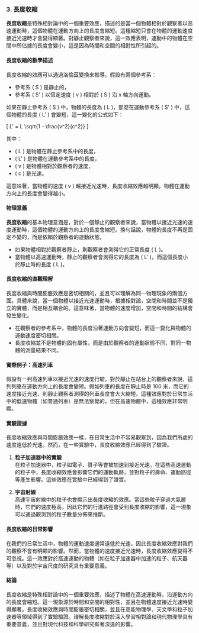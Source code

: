 ### 3. 長度收縮

**長度收縮**是特殊相對論中的一個重要效應，描述的是當一個物體相對於觀察者以高速運動時，這個物體在運動方向上的長度會縮短。這種縮短只會在物體的運動速度接近光速時才會變得顯著。對靜止觀察者來說，這一效應表明，運動中的物體在空間中所佔據的長度會變小，這是因為時間和空間的相對性所引起的。

#### 長度收縮的數學描述

長度收縮的效應可以通過洛倫茲變換來推導。假設有兩個參考系：
- 參考系 \( S \) 是靜止的，
- 參考系 \( S' \) 以恆定速度 \( v \) 相對於 \( S \) 沿 x 軸方向運動。

如果在靜止參考系 \( S \) 中，物體的長度為 \( L \)，那麼在運動參考系 \( S' \) 中，這個物體的長度 \( L' \) 會變短，這一變化的公式如下：

\[
L' = L \sqrt{1 - \frac{v^2}{c^2}}
\]

其中：
- \( L \) 是物體在靜止參考系中的長度，
- \( L' \) 是物體在運動參考系中的長度，
- \( v \) 是物體相對於觀察者的速度，
- \( c \) 是光速。

這意味著，當物體的速度 \( v \) 越接近光速時，長度收縮效應越明顯，物體在運動方向上的長度會變得越小。

#### 物理意義

**長度收縮**的基本物理意涵是，對於一個靜止的觀察者來說，當物體以接近光速的速度運動時，這個物體的運動方向上的長度會縮短。換句話說，物體的長度不再是固定不變的，而是依賴於觀察者的運動狀態。

- 如果物體相對於觀察者靜止，則觀察者會測得它的正常長度 \( L \)。
- 當物體以高速運動時，靜止的觀察者會測得它的長度為 \( L' \)，而這個長度小於靜止時的長度 \( L \)。

#### 長度收縮的直觀理解

長度收縮與時間膨脹效應是密切相關的，並且可以理解為同一物理現象的兩個方面。具體來說，當一個物體以接近光速運動時，根據相對論，空間和時間並不是獨立的實體，而是相互耦合的。這意味著，當物體的速度增加，空間和時間的結構會發生變化。

- 在觀察者的參考系中，物體的長度沿著運動方向會變短，而這一變化與物體的運動速度密切相關。
- 長度收縮並不是物體的固有屬性，而是由於觀察者的運動狀態不同，對同一物體的測量結果不同。

#### 實際例子：高速列車

假設有一列高速列車以接近光速的速度行駛。對於靜止在站台上的觀察者來說，這列列車在運動方向上的長度會變短。假如列車的長度在靜止時是 100 米，而它的速度接近光速，則靜止觀察者測得的列車長度會大大縮短。這種效應對於日常生活中的低速物體（如普通列車）是無法察覺的，但在高速物體中，這種效應非常明顯。

#### 實驗證據

長度收縮效應與時間膨脹效應一樣，在日常生活中不容易觀察到，因為我們所處的速度遠低於光速。然而，在一些實驗中，長度收縮效應已經得到了驗證。

1. **粒子加速器中的實驗**  
   在粒子加速器中，粒子如電子、質子等會被加速到接近光速。在這些高速運動的粒子中，長度收縮效應會影響它們的運動軌跡，並對粒子的壽命、運動路徑等產生影響。這些效應在實驗中已經得到了證實。

2. **宇宙射線**  
   高速宇宙射線中的粒子也會顯示出長度收縮的效應。當這些粒子穿過大氣層時，它們的速度極高，因此它們的行進路徑會受到長度收縮的影響，這一現象可以通過觀測到的粒子數量分佈來推斷。

#### 長度收縮的日常影響

在我們的日常生活中，物體的運動速度通常遠低於光速，因此長度收縮效應對我們的觀察不會有明顯的影響。然而，當物體的速度接近光速時，長度收縮效應變得不可忽視。這一效應對於高速運動的物體（如在粒子加速器中加速的粒子、航天器等）以及對於宇宙尺度的研究具有重要意義。

#### 結論

長度收縮是特殊相對論中的一個重要效應，描述了物體在高速運動時，沿運動方向的長度會縮短。這一現象源於時間和空間的相對性，並且在物體速度接近光速時變得顯著。長度收縮效應與時間膨脹密切相關，並且在高能物理學、天文學和粒子加速器等領域得到了實驗驗證。理解長度收縮對於深入學習相對論和現代物理學具有重要意義，並且對現代科技和科學研究有著深遠的影響。